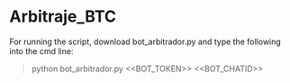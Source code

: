 # Arbitraje_BTC

For running the script, download bot_arbitrador.py and type the following into the cmd line: 

> python bot_arbitrador.py <<BOT_TOKEN>> <<BOT_CHATID>>
